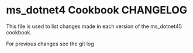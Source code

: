 # ms_dotnet4 Cookbook CHANGELOG
This file is used to list changes made in each version of the ms_dotnet45 cookbook.

For previous changes see the git log
